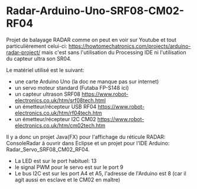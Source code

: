 # Radar-Arduino-Uno-SRF08-CM02-RF04

Projet de balayage RADAR comme on peut en voir sur Youtube et tout particulièrement celui-ci: https://howtomechatronics.com/projects/arduino-radar-project/ mais c'est sans l'utilisation du Processing IDE ni l'utilisation du capteur ultra son SR04.

Le matériel utilisé est le suivant:
- une carte Arduino Uno (la doc ne manque pas sur internet)
- un servo moteur standard (Futaba FP-S148 ici)
- un capteur ultrason SRF08 https://www.robot-electronics.co.uk/htm/srf08tech.html
- un émetteur/récepteur USB RF04 https://www.robot-electronics.co.uk/htm/rf04tech.htm
- un émetteur/récepteur I2C CM02 https://www.robot-electronics.co.uk/htm/cm02tech.htm

Il y a donc un projet Java(FX) pour l'affichage du réticule RADAR: ConsoleRadar à ouvrir dans Eclipse et un projet pour l'IDE Arduino: Radar_Servo_SRF08_CM02_RF04.
- La LED est sur le port habituel: 13
- le signal PWM pour le servo est sur le port 9
- Le bus I2C est sur les port A4 et A5, l'adresse de l'Arduino est 8 (car il agit aussi en esclave et le CM02 en maître)
